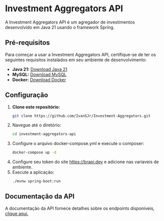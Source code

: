 # Investment Aggregators API

A Investment Aggregators API é um agregador de investimentos desenvolvido em Java 21 usando o framework Spring.

## Pré-requisitos

Para começar a usar a Investment Aggregators API, certifique-se de ter os seguintes requisitos instalados em seu ambiente de desenvolvimento:

- **Java 21:** [Download Java 21](https://www.oracle.com/java/technologies/javase-jdk11-downloads.html)
- **MySQL:** [Download MySQL](https://www.mysql.com/downloads/)
- **Docker:** [Download Docker](https://www.docker.com/get-started)

## Configuração

1. **Clone este repositório:**
   ```bash
   git clone https://github.com/IvanSJr/Investment-Aggregators.git

2. Navegue até o diretório:
   ```bash
   cd investment-aggregators-api

3. Configure o arquivo docker-compose.yml e execute o composer:
   ```bash
   docker-compose up -d
   
4. Configure seu token do site https://brapi.dev e adicione nas variaveis de ambiente.
5. Execute a aplicação:
    ```bash
    ./mvnw spring-boot:run

## Documentação da API

A documentação da API fornece detalhes sobre os endpoints disponíveis, [clique aqui.](https://documenter.getpostman.com/view/17428469/2s9YsNdqCC)


